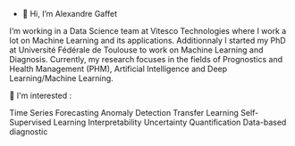 - 👋 Hi, I’m Alexandre Gaffet


I‘m working in a Data Science team at Vitesco Technologies where I work a lot on Machine Learning and its applications. Additionnaly I started my PhD at Université Fédérale de Toulouse to work on Machine Learning and Diagnosis.
Currently, my research focuses in the fields of Prognostics and Health Management (PHM), Artificial Intelligence and Deep Learning/Machine Learning.

🚀 I'm interested :

Time Series Forecasting
Anomaly Detection
Transfer Learning
Self-Supervised Learning
Interpretability
Uncertainty Quantification
Data-based diagnostic

